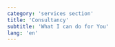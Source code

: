 ```yaml
---
category: 'services section'
title: 'Consultancy'
subtitle: 'What I can do for You'
lang: 'en'
---
```

